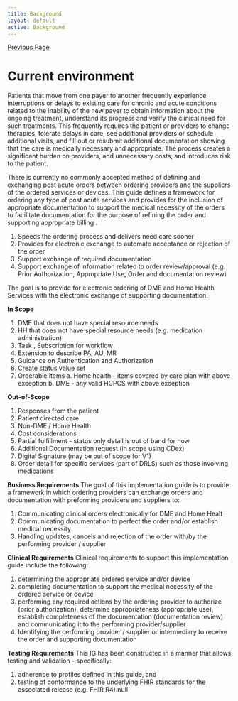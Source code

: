 ```yaml
---
title: Background
layout: default
active: Background
---
```


[Previous Page](toc.html)

# Current environment
Patients that move from one payer to another frequently experience interruptions or delays to existing care for chronic and acute conditions related to the inability of the new payer to obtain information about the ongoing treatment, understand its progress and verify the clinical need for such treatments. This frequently requires the patient or providers to change therapies, tolerate delays in care, see additional providers or schedule additional visits, and fill out or resubmit additional documentation showing that the care is medically necessary and appropriate. The process creates a significant burden on providers, add unnecessary costs, and introduces risk to the patient.

There is currently no commonly accepted method of defining and exchanging post acute orders between ordering providers and the suppliers of the ordered services or devices.  This guide defines a framework for ordering any type of post acute services and provides for the inclusion of appropriate documentation to support the medical necessity of the orders to facilitate documentation for the purpose of refining the order and supporting appropriate billing .
1.	Speeds the ordering process and delivers need care sooner
2.	Provides for electronic exchange to automate acceptance or rejection of the order
3.	Support exchange of required documentation
4.	Support exchange of information related to order review/approval (e.g. Prior Authorization, Appropriate Use, Order and documentation review)

The goal is to provide for electronic ordering of DME and Home Health Services with the electronic exchange of supporting documentation.

**In Scope**
1.	DME that does not have special resource needs
2.	HH that does not have special resource needs (e.g. medication administration)
3.	Task , Subscription for workflow
4.	Extension to describe PA, AU, MR
5.	Guidance on Authentication and Authorization
6.	Create status value set
7.	Orderable items
a.	Home health - items covered by care plan with above exception
b.	DME - any valid HCPCS with above exception

**Out-of-Scope**
1.	Responses from the patient 
2.	Patient directed care
3.	Non-DME / Home Health
4.	Cost considerations
5.	Partial fulfillment - status only detail is out of band for now
6.	Additional Documentation request (in scope using CDex)
7.	Digital Signature (may be out of scope for V1)
8.	Order detail for specific services (part of DRLS) such as those involving medications

**Business Requirements**
The goal of this implementation guide is to provide a framework in which ordering providers can exchange orders and documentation with preforming providers and suppliers to:
1.	Communicating clinical orders electronically for DME and Home Healt
2.	Communicating documentation to perfect the order and/or establish medical necessity
3.	Handling updates, cancels and rejection of the order with/by the performing provider / supplier

**Clinical Requirements**
Clinical requirements to support this implementation guide include the following:
1.	determining the appropriate ordered service and/or device
2.	completing documentation to support the medical necessity of the ordered service or device
3.	performing any required actions by the ordering provider to authorize (prior authorization), determine appropriateness (appropriate use), establish completeness of the documentation (documentation review) and communicating it to the performing provider/supplier
4.	Identifying the performing provider / supplier or intermediary to receive the order and supporting documentation

**Testing Requirements**
This IG has been constructed in a manner that allows testing and validation - specifically:
1.  adherence to profiles defined in this guide, and 
2.  testing of conformance to the underlying FHIR standards for the associated release (e.g. FHIR R4).null